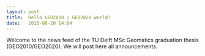 ```yaml
---
layout: post
title:  Hello GEO2010 / GEO2020 world!
date:   2015-06-20 14:04
---
```


Welcome to the news feed of the TU Delft MSc Geomatics graduation thesis (GEO2010/GEO2020).
We will post here all announcements.







